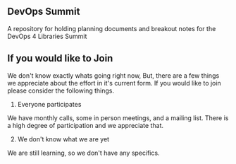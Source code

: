 ## DevOps Summit

A repository for holding planning documents and breakout notes for the DevOps 4 Libraries Summit

## If you would like to Join

We don't know exactly whats going right now, But, there are a few things we appreciate about the effort in it's current form. If you would like to join please consider the following things.

1. Everyone participates

We have monthly calls, some in person meetings, and a  mailing list. There is a high degree of participation and we appreciate that.

2. We don't know what we are yet

We are still learning, so we don't have any specifics.
